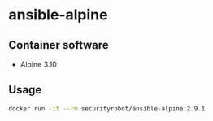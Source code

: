 # ansible-alpine

## Container software
- Alpine 3.10

## Usage
```bash
docker run -it --rm securityrobot/ansible-alpine:2.9.1
```
